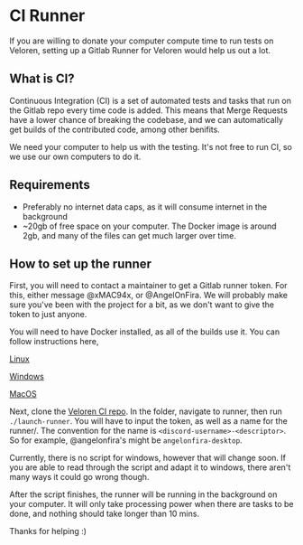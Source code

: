 # CI Runner

If you are willing to donate your computer compute time to run tests on Veloren, setting up a Gitlab Runner for Veloren would help us out a lot.

## What is CI?

Continuous Integration (CI) is a set of automated tests and tasks that run on the Gitlab repo every time code is added. This means that Merge Requests have a lower chance of breaking the codebase, and we can automatically get builds of the contributed code, among other benifits.

We need your computer to help us with the testing. It's not free to run CI, so we use our own computers to do it.

## Requirements

- Preferably no internet data caps, as it will consume internet in the background
- ~20gb of free space on your computer. The Docker image is around 2gb, and many of the files can get much larger over time.

## How to set up the runner

First, you will need to contact a maintainer to get a Gitlab runner token. For this, either message @xMAC94x, or @AngelOnFira. We will probably make sure you've been with the project for a bit, as we don't want to give the token to just anyone.

You will need to have Docker installed, as all of the builds use it. You can follow instructions here,

[Linux](https://docs.docker.com/install/linux/docker-ce/ubuntu/)

[Windows](https://docs.docker.com/docker-for-windows/install/)

[MacOS](https://docs.docker.com/docker-for-mac/install/)

Next, clone the [Veloren CI repo](https://gitlab.com/veloren/veloren-docker-ci). In the folder, navigate to runner, then run `./launch-runner`. You will have to input the token, as well as a name for the runner/. The convention for the name is `<discord-username>-<descriptor>`. So for example, @angelonfira's might be `angelonfira-desktop`.

Currently, there is no script for windows, however that will change soon. If you are able to read through the script and adapt it to windows, there aren't many ways it could go wrong though.

After the script finishes, the runner will be running in the background on your computer. It will only take processing power when there are tasks to be done, and nothing should take longer than 10 mins.

Thanks for helping :)
